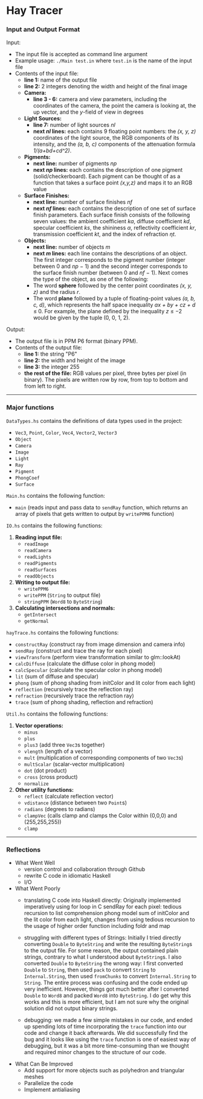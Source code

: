 # Hay Tracer

### Input and Output Format
Input:
- The input file is accepted as command line argument
- Example usage: `./Main test.in` where `test.in` is the name of the input file
- Contents of the input file:
  - **line 1:** name of the output file
  - **line 2:** 2 integers denoting the width and height of the final image
  - **Camera:**
    - **line 3 - 6:** camera and view parameters, including the coordinates of the camera, the point the camera is looking at, the up vector, and the *y*-field of view in degrees
  - **Light Sources:**
    - **line 7:** number of light sources *nl*
    - **next *nl* lines:** each contains 9 floating point numbers: the *(x, y, z)* coordinates of the light source, the RGB components of its intensity, and the *(a, b, c)* components of the attenuation formula *1/(a+bd+cd^2)*.
  - **Pigments:**
    - **next line:** number of pigments *np*
    - **next *np* lines:** each contains the description of one pigment (solid/checkerboard). Each pigment can be thought of as a function that takes a surface point *(x,y,z)* and maps it to an RGB value
  - **Surface Finishes:**
    - **next line:** number of surface finishes *nf*
    - **next *nf* lines:** each contains the description of one set of surface finish parameters. Each surface finish consists of the following seven values: the ambient coefficient *ka*, diffuse coefficient *kd*, specular coefficient *ks*, the shininess *α*, reflectivity coefficient *kr*, transmission coefficient *kt*, and the index of refraction *ηt*.
  - **Objects:**
    - **next line:** number of objects *m*
    - **next *m* lines:** each line contains the descriptions of an object. The first integer corresponds to the pigment number (integer between 0 and *np* − 1) and the second integer corresponds to the surface finish number (between 0 and *nf* − 1). Next comes the type of the object, as one of the following:
    - The word **sphere** followed by the center point coordinates *(x, y, z)* and the radius *r*.
    - The word **plane** followed by a tuple of floating-point values *(a, b, c, d)*, which represents the half space inequality *ax + by + cz + d* ≤ 0. For example, the plane defined by the inequality *z* ≤ −2 would be given by the tuple (0, 0, 1, 2).

Output:
- The output file is in PPM P6 format (binary PPM).
- Contents of the output file:
  - **line 1:** the string "P6"
  - **line 2:** the width and height of the image
  - **line 3:** the integer 255
  - **the rest of the file:** RGB values per pixel, three bytes per pixel (in binary). The pixels are written row by row, from top to bottom and from left to right.


---

### Major functions
`DataTypes.hs` contains the definitions of data types used in the project:
- `Vec3`, `Point`, `Color`, `Vec4`, `Vector2`, `Vector3`
- `Object`
- `Camera`
- `Image`
- `Light`
- `Ray`
- `Pigment`
- `PhongCoef`
- `Surface`


`Main.hs` contains the following function:
- `main` (reads input and pass data to `sendRay` function, which returns an array of pixels that gets
  written to output by `writePPM6` function)


`IO.hs` contains the following functions:
1. **Reading input file:**
   - `readImage`
   - `readCamera`
   - `readLights`
   - `readPigments`
   - `readSurfaces`
   - `readObjects`
2. **Writing to output file:**
   - `writePPM6`
   - `writePPM` (`String` to output file)
   - `stringPPM` (`Word8` to `ByteString`)
3. **Calculating intersections and normals:**
   - `getIntersect`
   - `getNormal`


`hayTrace.hs` contains the following functions:
- `constructRay` (construct ray from image dimension and camera info)
- `sendRay` (construct and trace the ray for each pixel)
- `viewTransform` (perform view transformation similar to glm::lookAt)
- `calcDiffuse` (calculate the diffuse color in phong model)
- `calcSpecular` (calculate the specular color in phong model)
- `lit` (sum of diffuse and specular)
- `phong` (sum of phong shading from initColor and lit color from each light)
- `reflection` (recursively trace the reflection ray)
- `refraction` (recursively trace the refraction ray)
- `trace` (sum of phong shading, reflection and refraction)


`Util.hs` contains the following functions:
1. **Vector operations:**
   - `minus`
   - `plus`
   - `plus3` (add three `Vec3`s together)
   - `vlength` (length of a vector)
   - `mult` (multiplication of corresponding components of two `Vec3`s)
   - `multScalar` (scalar-vector multiplication)
   - `dot` (dot product)
   - `cross` (cross product)
   - `normalize`
2. **Other utility functions:**
   - `reflect` (calculate reflection vector)
   - `vdistance` (distance between two `Point`s)
   - `radians` (degrees to radians)
   - `clampVec` (calls clamp and clamps the Color within (0,0,0) and (255,255,255))
   - `clamp`

---

### Reflections
- What Went Well
  - version control and collaboration through Github
  - rewrite C code in idiomatic Haskell
  - I/O
- What Went Poorly
  - translating C code into Haskell directly: Originally implemented imperatively using for loop in C
  sendRay for each pixel: tedious recursion to list comprehension
  phong model sum of initColor and the lit color from each light, changes from using tedious recursion
  to the usage of higher order function including foldr and map

  - struggling with different types of Strings: Initially I tried directly converting `Double` to `ByteString` and write the resulting `ByteString`s to the output file. For some reason, the output contained plain strings, contrary to what I understood about `ByteString`s. I also converted `Double` to `ByteString` the wrong way: I first converted `Double` to `String`, then used `pack` to convert `String` to `Internal.String`, then used `fromChunks` to convert `Internal.String` to `String`. The entire process was confusing and the code ended up very inefficient. However, things got much better after I converted `Double` to `Word8` and packed `Word8` into `ByteString`. I do get why this works and this is more efficient, but I am not sure why the original solution did not output binary strings.
  - debugging: we made a few simple mistakes in our code, and ended up spending lots of time incorporating the `trace` function into our code and change it back afterwards. We did successfully find the bug and it looks like using the `trace` function is one of easiest way of debugging, but it was a bit more time-consuming than we thought and required minor changes to the structure of our code.
- What Can Be Improved
  - Add support for more objects such as polyhedron and triangular meshes
  - Parallelize the code
  - Implement antialiasing
